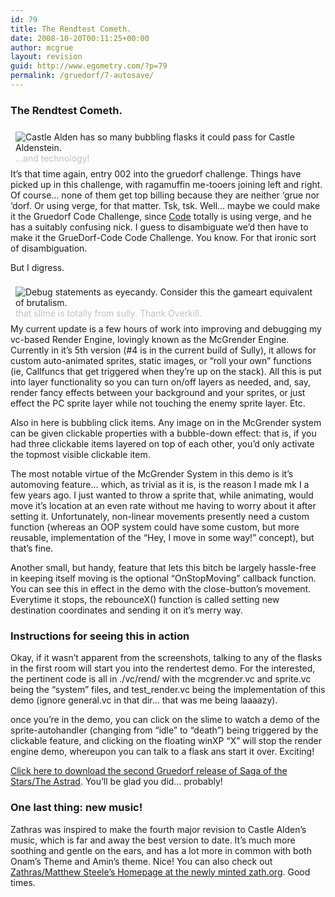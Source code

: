 ```yaml
---
id: 79
title: The Rendtest Cometh.
date: 2008-10-20T00:11:25+00:00
author: mcgrue
layout: revision
guid: http://www.egometry.com/?p=79
permalink: /gruedorf/7-autosave/
---
```

### The Rendtest Cometh.

<div style="float: right; padding: 4px; margin: 4px;">
  <img src=/files/gruedorf_challenge/002/2007-10-21_0_science!.png alt="Castle Alden has so many bubbling flasks it could pass for Castle Aldenstein."><br /><span style="color: silver; font-size: -1;">&#8230;and technology!</span>
</div>

It&#8217;s that time again, entry 002 into the gruedorf challenge. Things have picked up in this challenge, with ragamuffin me-tooers joining left and right. Of course&#8230; none of them get top billing because they are neither &#8216;grue nor &#8216;dorf. Or using verge, for that matter. Tsk, tsk. Well&#8230; maybe we could make it the Gruedorf Code Challenge, since <a href=http://codesgame.3host.biz/wordpress/ target=_new>Code</a> totally is using verge, and he has a suitably confusing nick. I guess to disambiguate we&#8217;d then have to make it the GrueDorf-Code Code Challenge. You know. For that ironic sort of disambiguation.

But I digress.

<div style="float: left; padding: 4px; margin: 4px;">
  <img src=/files/gruedorf_challenge/002/2007-10-21_1_rendtest.png alt="Debug statements as eyecandy. Consider this the gameart equivalent of brutalism."><br /><span style="color: silver; font-size: -1;">that slime is totally from sully. Thank Overkill.</span>
</div>

My current update is a few hours of work into improving and debugging my vc-based Render Engine, lovingly known as the McGrender Engine. Currently in it&#8217;s 5th version (#4 is in the current build of Sully), it allows for custom auto-animated sprites, static images, or &#8220;roll your own&#8221; functions (ie, Callfuncs that get triggered when they&#8217;re up on the stack). All this is put into layer functionality so you can turn on/off layers as needed, and, say, render fancy effects between your background and your sprites, or just effect the PC sprite layer while not touching the enemy sprite layer. Etc.

Also in here is bubbling click items. Any image on in the McGrender system can be given clickable properties with a bubble-down effect: that is, if you had three clickable items layered on top of each other, you&#8217;d only activate the topmost visible clickable item.

The most notable virtue of the McGrender System in this demo is it&#8217;s automoving feature&#8230; which, as trivial as it is, is the reason I made mk I a few years ago. I just wanted to throw a sprite that, while animating, would move it&#8217;s location at an even rate without me having to worry about it after setting it. Unfortunately, non-linear movements presently need a custom function (whereas an OOP system could have some custom, but more reusable, implementation of the &#8220;Hey, I move in some way!&#8221; concept), but that&#8217;s fine.

Another small, but handy, feature that lets this bitch be largely hassle-free in keeping itself moving is the optional &#8220;OnStopMoving&#8221; callback function. You can see this in effect in the demo with the close-button&#8217;s movement. Everytime it stops, the rebounceX() function is called setting new destination coordinates and sending it on it&#8217;s merry way.

### Instructions for seeing this in action

Okay, if it wasn&#8217;t apparent from the screenshots, talking to any of the flasks in the first room will start you into the rendertest demo. For the interested, the pertinent code is all in ./vc/rend/ with the mcgrender.vc and sprite.vc being the &#8220;system&#8221; files, and test_render.vc being the implementation of this demo (ignore general.vc in that dir&#8230; that was me being laaaazy).

once you&#8217;re in the demo, you can click on the slime to watch a demo of the sprite-autohandler (changing from &#8220;idle&#8221; to &#8220;death&#8221;) being triggered by the clickable feature, and clicking on the floating winXP &#8220;X&#8221; will stop the render engine demo, whereupon you can talk to a flask ans start it over. Exciting!

<a href=/files/gruedorf\_challenge/002/sots\_2007-10-21_002.rar>Click here to download the second Gruedorf release of Saga of the Stars/The Astrad</a>. You&#8217;ll be glad you did&#8230; probably!

### One last thing: new music!

Zathras was inspired to make the fourth major revision to Castle Alden&#8217;s music, which is far and away the best version to date. It&#8217;s much more soothing and gentle on the ears, and has a lot more in common with both Onam&#8217;s Theme and Amin&#8217;s theme. Nice! You can also check out <a href=http://www.zath.org target=_new>Zathras/Matthew Steele&#8217;s Homepage at the newly minted zath.org</a>. Good times.